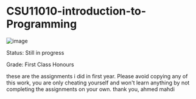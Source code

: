 # CSU11010-introduction-to-Programming
![image](https://user-images.githubusercontent.com/72886944/109691072-f5828700-7b7e-11eb-8281-642106fcc36b.png)

Status: Still in progress

Grade: First Class Honours

these are the assignments i did in first year. Please avoid copying any of this work, you are only cheating yourself and won't learn anything by not completing the assignments on your own.
thank you,
ahmed mahdi
